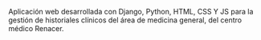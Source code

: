 Aplicación web desarrollada con Django, Python, HTML, CSS Y JS para la gestión de historiales clínicos del área de medicina general, del centro médico Renacer.
